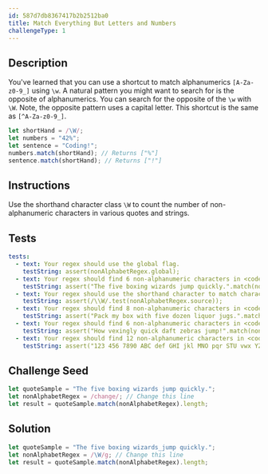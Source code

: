 ```yaml
---
id: 587d7db8367417b2b2512ba0
title: Match Everything But Letters and Numbers
challengeType: 1
---
```


## Description
<section id='description'>
You've learned that you can use a shortcut to match alphanumerics <code>[A-Za-z0-9_]</code> using <code>\w</code>. A natural pattern you might want to search for is the opposite of alphanumerics.
You can search for the opposite of the <code>\w</code> with <code>\W</code>. Note, the opposite pattern uses a capital letter. This shortcut is the same as <code>[^A-Za-z0-9_]</code>.

```js
let shortHand = /\W/;
let numbers = "42%";
let sentence = "Coding!";
numbers.match(shortHand); // Returns ["%"]
sentence.match(shortHand); // Returns ["!"]
```

</section>

## Instructions
<section id='instructions'>
Use the shorthand character class <code>\W</code> to count the number of non-alphanumeric characters in various quotes and strings.
</section>

## Tests
<section id='tests'>

```yml
tests:
  - text: Your regex should use the global flag.
    testString: assert(nonAlphabetRegex.global);
  - text: Your regex should find 6 non-alphanumeric characters in <code>"The five boxing wizards jump quickly."</code>.
    testString: assert("The five boxing wizards jump quickly.".match(nonAlphabetRegex).length == 6);
  - text: Your regex should use the shorthand character to match characters which are non-alphanumeric.
    testString: assert(/\\W/.test(nonAlphabetRegex.source));
  - text: Your regex should find 8 non-alphanumeric characters in <code>"Pack my box with five dozen liquor jugs."</code>
    testString: assert("Pack my box with five dozen liquor jugs.".match(nonAlphabetRegex).length == 8);
  - text: Your regex should find 6 non-alphanumeric characters in <code>"How vexingly quick daft zebras jump!"</code>
    testString: assert("How vexingly quick daft zebras jump!".match(nonAlphabetRegex).length == 6);
  - text: Your regex should find 12 non-alphanumeric characters in <code>"123 456 7890 ABC def GHI jkl MNO pqr STU vwx YZ."</code>
    testString: assert("123 456 7890 ABC def GHI jkl MNO pqr STU vwx YZ.".match(nonAlphabetRegex).length == 12);

```

</section>

## Challenge Seed
<section id='challengeSeed'>

<div id='js-seed'>

```js
let quoteSample = "The five boxing wizards jump quickly.";
let nonAlphabetRegex = /change/; // Change this line
let result = quoteSample.match(nonAlphabetRegex).length;
```

</div>



</section>

## Solution
<section id='solution'>

```js
let quoteSample = "The five boxing wizards_jump quickly.";
let nonAlphabetRegex = /\W/g; // Change this line
let result = quoteSample.match(nonAlphabetRegex).length;
```
</section>
